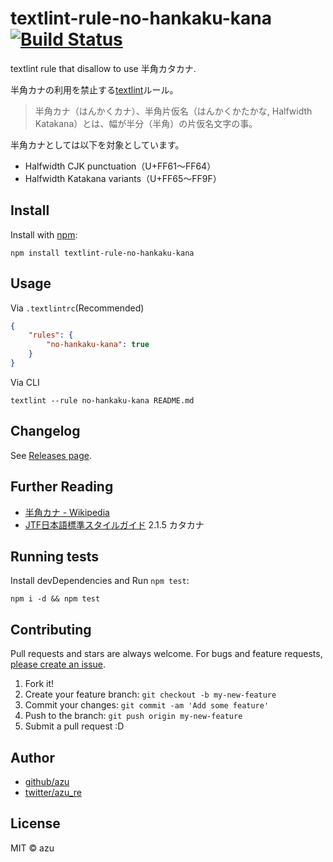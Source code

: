 # textlint-rule-no-hankaku-kana [![Build Status](https://travis-ci.org/textlint-ja/textlint-rule-no-hankaku-kana.svg?branch=master)](https://travis-ci.org/textlint-ja/textlint-rule-no-hankaku-kana)

textlint rule that disallow to use 半角カタカナ.

半角カナの利用を禁止する[textlint](https://github.com/textlint/textlint "textlint")ルール。

> 半角カナ（はんかくカナ）、半角片仮名（はんかくかたかな, Halfwidth Katakana）とは、幅が半分（半角）の片仮名文字の事。

半角カナとしては以下を対象としています。

- Halfwidth CJK punctuation（U+FF61〜FF64）
- Halfwidth Katakana variants（U+FF65〜FF9F）

## Install

Install with [npm](https://www.npmjs.com/):

    npm install textlint-rule-no-hankaku-kana

## Usage

Via `.textlintrc`(Recommended)


```json
{
    "rules": {
        "no-hankaku-kana": true
    }
}
```

Via CLI

```
textlint --rule no-hankaku-kana README.md
```

## Changelog

See [Releases page](https://github.com/textlint-ja/textlint-rule-no-hankaku-kana/releases).

## Further Reading

- [半角カナ - Wikipedia](https://ja.wikipedia.org/wiki/%E5%8D%8A%E8%A7%92%E3%82%AB%E3%83%8A "半角カナ - Wikipedia")
- [JTF日本語標準スタイルガイド](https://github.com/azu/textlint-rule-preset-JTF-style "JTF日本語標準スタイルガイド") 2.1.5 カタカナ

## Running tests

Install devDependencies and Run `npm test`:

    npm i -d && npm test

## Contributing

Pull requests and stars are always welcome.
For bugs and feature requests, [please create an issue](https://github.com/textlint-ja/textlint-rule-no-hankaku-kana/issues).

1. Fork it!
2. Create your feature branch: `git checkout -b my-new-feature`
3. Commit your changes: `git commit -am 'Add some feature'`
4. Push to the branch: `git push origin my-new-feature`
5. Submit a pull request :D

## Author

- [github/azu](https://github.com/azu)
- [twitter/azu_re](http://twitter.com/azu_re)

## License

MIT © azu
